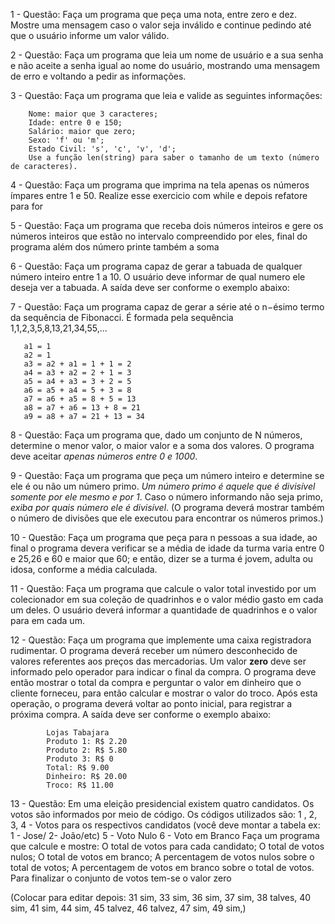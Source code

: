  1 - Questão: Faça um programa que peça uma nota, entre zero e dez. Mostre uma mensagem caso o valor seja inválido e continue pedindo até que o usuário informe um valor válido.


 2 - Questão: Faça um programa que leia um nome de usuário e a sua senha e não aceite a senha igual ao nome do usuário, mostrando uma mensagem de erro e voltando a pedir as informações.

 3 - Questão: Faça um programa que leia e valide as seguintes informações:

        Nome: maior que 3 caracteres;
        Idade: entre 0 e 150;
        Salário: maior que zero;
        Sexo: 'f' ou 'm';
        Estado Civil: 's', 'c', 'v', 'd';
        Use a função len(string) para saber o tamanho de um texto (número de caracteres).

 4 - Questão: Faça um programa que imprima na tela apenas os números ímpares entre 1 e 50. Realize esse exercicio com while e depois refatore para for

 5 - Questão: Faça um programa que receba dois números inteiros e gere os números inteiros que estão no intervalo compreendido por eles, final do  programa além dos número printe também a soma

 6 - Questão: Faça um programa capaz de gerar a tabuada de qualquer número inteiro entre 1 a 10. O usuário deve informar de qual numero ele deseja ver a tabuada. A saída deve ser conforme o exemplo abaixo: 

 7 - Questão:  Faça um programa capaz de gerar a série até o n−ésimo termo da sequência de Fibonacci. É formada pela sequência 1,1,2,3,5,8,13,21,34,55,...

       a1 = 1
       a2 = 1
       a3 = a2 + a1 = 1 + 1 = 2
       a4 = a3 + a2 = 2 + 1 = 3
       a5 = a4 + a3 = 3 + 2 = 5
       a6 = a5 + a4 = 5 + 3 = 8
       a7 = a6 + a5 = 8 + 5 = 13
       a8 = a7 + a6 = 13 + 8 = 21
       a9 = a8 + a7 = 21 + 13 = 34 

 8 - Questão: Faça um programa que, dado um conjunto de N números, determine o menor valor, o maior valor e a soma dos valores. O programa deve aceitar *apenas números entre 0 e 1000*. 

 9 - Questão: Faça um programa que peça um número inteiro e determine se ele é ou não um número primo. *Um número primo é aquele que é divisível somente por ele mesmo e por 1*. Caso o número informando não seja primo, *exiba por quais número ele é divisível*. (O programa deverá mostrar também o número de divisões que ele executou para encontrar os números primos.)

 10 - Questão: Faça um programa que peça para n pessoas a sua idade, ao final o programa devera verificar se a média de idade da turma varia entre 0 e 25,26 e 60 e maior que 60; e então, dizer se a turma é jovem, adulta ou idosa, conforme a média calculada.

 11 - Questão: Faça um programa que calcule o valor total investido por um colecionador em sua coleção de quadrinhos e o valor médio gasto em cada um deles. O usuário deverá informar a quantidade de quadrinhos e o valor para em cada um.

 12 - Questão: Faça um programa que implemente uma caixa registradora rudimentar. O programa deverá receber um número desconhecido de valores referentes aos preços das mercadorias. Um valor **zero** deve ser informado pelo operador para indicar o final da compra. O programa deve então mostrar o total da compra e perguntar o valor em dinheiro que o cliente forneceu, para então calcular e mostrar o valor do troco. Após esta operação, o programa deverá voltar ao ponto inicial, para registrar a próxima compra. A saída deve ser conforme o exemplo abaixo:

            Lojas Tabajara 
            Produto 1: R$ 2.20
            Produto 2: R$ 5.80
            Produto 3: R$ 0
            Total: R$ 9.00
            Dinheiro: R$ 20.00
            Troco: R$ 11.00

13 - Questão: Em uma eleição presidencial existem quatro candidatos. Os votos são informados por meio de código. Os códigos utilizados são:
1 , 2, 3, 4  - Votos para os respectivos candidatos 
(você deve montar a tabela ex: 1 - Jose/ 2- João/etc)
5 - Voto Nulo
6 - Voto em Branco
Faça um programa que calcule e mostre:
O total de votos para cada candidato;
O total de votos nulos;
O total de votos em branco;
A percentagem de votos nulos sobre o total de votos;
A percentagem de votos em branco sobre o total de votos. Para finalizar o conjunto de votos tem-se o valor zero

(Colocar para editar depois: 31 sim, 33 sim,  36 sim, 37 sim, 38 talves,  40 sim, 41 sim,  44 sim, 45 talvez, 46 talvez, 47 sim, 49 sim,)